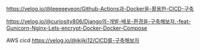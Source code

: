 https://velog.io/@leeeeeyeon/Github-Actions과-Docker을-활용한-CICD-구축

https://velog.io/@curiosity806/Django의-개발-배포-환경을-구축해보자.-feat-Gunicorn-Nginx-Lets-encrypt-Docker-Docker-Compose


AWS
cicd https://velog.io/@jkijki12/CICD를-구축해보자